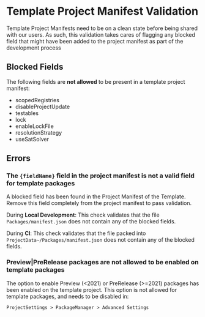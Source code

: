 # Template Project Manifest Validation

Template Project Manifests need to be on a clean state before being shared with our users. As such, this validation takes cares of flagging any blocked field that might have been added to the project manifest as part of the development process

## Blocked Fields

The following fields are **not allowed** to be present in a template project manifest:
* scopedRegistries
* disableProjectUpdate
* testables
* lock
* enableLockFile
* resolutionStrategy
* useSatSolver

## Errors          
### The `{fieldName}` field in the project manifest is not a valid field for template packages

A blocked field has been found in the Project Manifest of the Template. Remove this field completely from the project manifest to pass validation.

During **Local Development**: This check validates that the file `Packages/manifest.json` does not contain any of the blocked fields.

During **CI**: This check validates that the file packed into `ProjectData~/Packages/manifest.json` does not contain any of the blocked fields.

### Preview|PreRelease packages are not allowed to be enabled on template packages

The option to enable Preview (<2021) or PreRelease (>=2021) packages has been enabled on the template project. This option is not allowed for template packages, and needs to be disabled in:

`ProjectSettings > PackageManager > Advanced Settings`
